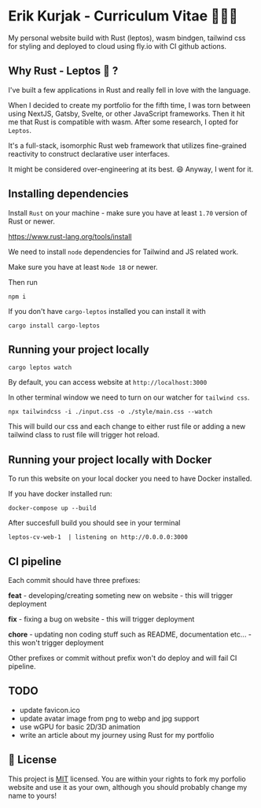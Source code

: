 # Erik Kurjak - Curriculum Vitae 🧑🏼‍💻

My personal website build with Rust (leptos), wasm bindgen, tailwind css for styling and deployed to cloud using fly.io with CI github actions.

## Why Rust - Leptos 🤷 ?

I've built a few applications in Rust and really fell in love with the language.

When I decided to create my portfolio for the fifth time, I was torn between using NextJS, Gatsby, Svelte, or other JavaScript frameworks. Then it hit me that Rust is compatible with wasm. After some research, I opted for `Leptos`.

It's a full-stack, isomorphic Rust web framework that utilizes fine-grained reactivity to construct declarative user interfaces.

It might be considered over-engineering at its best. 😄 Anyway, I went for it.

## Installing dependencies

Install `Rust` on your machine - make sure you have at least `1.70` version of Rust or newer.

https://www.rust-lang.org/tools/install

We need to install `node` dependencies for Tailwind and JS related work.

Make sure you have at least `Node 18` or newer.

Then run

`npm i`

If you don't have `cargo-leptos` installed you can install it with

`cargo install cargo-leptos`

## Running your project locally

`cargo leptos watch`

By default, you can access website at
`http://localhost:3000`

In other terminal window we need to turn on our watcher for `tailwind css`.

`npx tailwindcss -i ./input.css -o ./style/main.css --watch  `

This will build our css and each change to either rust file or adding a new tailwind class to rust file will trigger hot reload.

## Running your project locally with Docker

To run this website on your local docker you need to have Docker installed.

If you have docker installed run:

`docker-compose up --build`

After succesfull build you should see in your terminal

`leptos-cv-web-1  | listening on http://0.0.0.0:3000`

## CI pipeline

Each commit should have three prefixes:

**feat** - developing/creating someting new on website - this will trigger deployment

**fix** - fixing a bug on website - this will trigger deployment

**chore** - updating non coding stuff such as README, documentation etc... - this won't trigger deployment

Other prefixes or commit without prefix won't do deploy and will fail CI pipeline.

## TODO

- update favicon.ico
- update avatar image from png to webp and jpg support
- use wGPU for basic 2D/3D animation
- write an article about my journey using Rust for my portfolio

## 🔏 License

This project is [MIT](./LICENSE) licensed. You are within your rights to fork my porfolio website and use it as your own, although you should probably change my name to yours!
